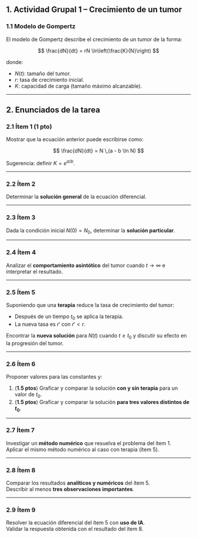 ## 1. Actividad Grupal 1 – Crecimiento de un tumor  

### 1.1 Modelo de Gompertz  

El modelo de Gompertz describe el crecimiento de un tumor de la forma:  

$$
\frac{dN}{dt} = rN \ln\left(\frac{K}{N}\right)
$$  

donde:  
- $N(t)$: tamaño del tumor.  
- $r$: tasa de crecimiento inicial.  
- $K$: capacidad de carga (tamaño máximo alcanzable).  

---

## 2. Enunciados de la tarea  

### 2.1 Ítem 1 (1 pto)  
Mostrar que la ecuación anterior puede escribirse como:  

$$
\frac{dN}{dt} = N \,(a - b \ln N)
$$  

Sugerencia: definir $K = e^{a/b}$.  

---

### 2.2 Ítem 2
Determinar la **solución general** de la ecuación diferencial.  

---

### 2.3 Ítem 3 
Dada la condición inicial $N(0) = N_0$, determinar la **solución particular**.  

---

### 2.4 Ítem 4 
Analizar el **comportamiento asintótico** del tumor cuando $t \to \infty$ e interpretar el resultado.  

---

### 2.5 Ítem 5
Suponiendo que una **terapia** reduce la tasa de crecimiento del tumor:  
- Después de un tiempo $t_0$ se aplica la terapia.  
- La nueva tasa es $r'$ con $r' < r$.  

Encontrar la **nueva solución** para $N(t)$ cuando $t \geq t_0$ y discutir su efecto en la progresión del tumor.  

---

### 2.6 Ítem 6  
Proponer valores para las constantes y:  

1. (**1.5 ptos**) Graficar y comparar la solución **con y sin terapia** para un valor de $t_0$.  
2. (**1.5 ptos**) Graficar y comparar la solución **para tres valores distintos de $t_0$**.  

---

### 2.7 Ítem 7 
Investigar un **método numérico** que resuelva el problema del ítem 1.  
Aplicar el mismo método numérico al caso con terapia (ítem 5).  

---

### 2.8 Ítem 8 
Comparar los resultados **analíticos y numéricos** del ítem 5.  
Describir al menos **tres observaciones importantes**.  

---

### 2.9 Ítem 9  
Resolver la ecuación diferencial del ítem 5 con **uso de IA**.  
Validar la respuesta obtenida con el resultado del ítem 8.  

